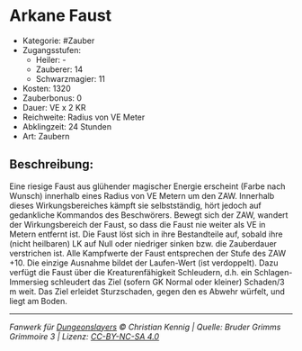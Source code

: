 # Arkane Faust

- Kategorie: #Zauber
- Zugangsstufen:
  - Heiler: -
  - Zauberer: 14
  - Schwarzmagier: 11
- Kosten: 1320
- Zauberbonus: 0
- Dauer: VE x 2 KR
- Reichweite: Radius von VE Meter
- Abklingzeit: 24 Stunden
- Art: Zaubern

## Beschreibung:

Eine riesige Faust aus glühender magischer Energie erscheint (Farbe nach Wunsch) innerhalb eines Radius von VE Metern um den ZAW. Innerhalb dieses Wirkungsbereiches kämpft sie selbstständig, hört jedoch auf gedankliche Kommandos des Beschwörers. Bewegt sich der ZAW, wandert der Wirkungsbereich der Faust, so dass die Faust nie weiter als VE in Metern entfernt ist. Die Faust löst sich in ihre Bestandteile auf, sobald ihre (nicht heilbaren) LK auf Null oder niedriger sinken bzw. die Zauberdauer verstrichen ist. Alle Kampfwerte der Faust entsprechen der Stufe des ZAW +10. Die einzige Ausnahme bildet der Laufen-Wert (ist verdoppelt). Dazu verfügt die Faust über die Kreaturenfähigkeit Schleudern, d.h. ein Schlagen-Immersieg schleudert das Ziel (sofern GK Normal oder kleiner) Schaden/3 m weit. Das Ziel erleidet Sturzschaden, gegen den es Abwehr würfelt, und liegt am Boden.

---

_Fanwerk für [Dungeonslayers](https://www.dungeonslayers.net/) © Christian Kennig | Quelle: Bruder Grimms Grimmoire 3 | Lizenz: [CC-BY-NC-SA 4.0](https://creativecommons.org/licenses/by-nc-sa/4.0/deed.de)_
